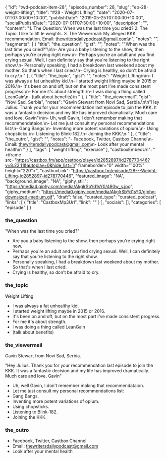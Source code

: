 {
	"id": "twd-podcast-item-28",
	"episode_number": 28,
	"slug": "ep-28-weight-lifting",
	"title": "#28 - Weight Lifting",
	"date": "2020-07-01T07:00:00+10:00",
	"publishDate": "2019-05-25T07:00:00+10:00",
	"socialPublishDate": "2020-07-01T07:30:00+10:00",
	"description": "",
	"content": "1. The Question: When was the last time you cried? 2. The Topic: I like to lift le weights. 3. The Viewermail: My alleged KKK recommendation. Email: thewritersdailypodcast@gmail.com\n",
	"notes": "",
	"segments": [
		{
			"title": "the_question",
			"gist": "",
			"notes": "\"When was the last time you cried?\"\n\n- Are you a baby listening to the show, then perhaps you're crying right now.\n- Perhaps you're an adult and you find crying sexual. Well, I can definitely say that you're listening to the right show.\n- Personally speaking, I had a breakdown last weekend about my mother. So that's when I last cried.\n- Crying is healthy, so don't be afraid to cry.\n      "
		},
		{
			"title": "the_topic",
			"gist": "",
			"notes": "Weight Lifting\n\n- I was always a fat unhealthy kid.\n- I started weight lifting maybe in 2015 or 2016.\n- It's been on and off, but on the most part I've made consistent progress.\n- For me it's about strength.\n- I was doing a thing called LeanGain\n- (talk about benefits)\n      "
		},
		{
			"title": "the_viewermail",
			"gist": "Novi Sad, Serbia",
			"notes": "Gavin Stewart from Novi Sad, Serbia.\n\n\"Hey Julius. Thank you for your recommendation last episode to join the KKK. It was a fantastic decision and my life has improved dramatically. Much care and love. Gavin\"\n\n- Uh, well Gavin, I don't remember making that recommendataion.\n- Let me just consult my personal recommendations list:\n- Gang Bangs.\n- Inventing more potent variations of opium.\n- Using chopsticks.\n- Listening to Blink-182.\n- Joining the KKK.\n      "
		},
		{
			"title": "the_outro",
			"gist": "",
			"notes": "- Facebook, Twitter, Castbox Channel\n- Email: thewritersdailypodcast@gmail.com\n- Look after your mental health\n      "
		}
	],
	"tags": [
		"weight lifting",
		"exercise"
	],
	"castboxEmbedUrl": "<iframe src=\"https://castbox.fm/app/castbox/player/id2852897/id278770446?v=8.22.11&autoplay=0&hide_list=1\" frameborder=\"0\" width=\"100%\" height=\"220\"></iframe>",
	"castboxLink": "https://castbox.fm/episode/28---Weight-Lifting-id2852897-id278770446",
	"featured_image": "NA",
	"background_image": "NA",
	"giphy_still": "https://media4.giphy.com/media/AkglrSbYd1sY0/480w_s.jpg",
	"giphy_medium": "https://media0.giphy.com/media/AkglrSbYd1sY0/giphy-downsized-medium.gif",
	"draft": false,
	"curated_type": "curated_podcast",
	"links": [
		{
			"title": "CastboxMp3Url",
			"link": ""
		}
	],
	"socials": [],
	"categories": [
		"episode"
	]
}

### the_question

"When was the last time you cried?"

- Are you a baby listening to the show, then perhaps you're crying right now.
- Perhaps you're an adult and you find crying sexual. Well, I can definitely say that you're listening to the right show.
- Personally speaking, I had a breakdown last weekend about my mother. So that's when I last cried.
- Crying is healthy, so don't be afraid to cry.
      
### the_topic

Weight Lifting

- I was always a fat unhealthy kid.
- I started weight lifting maybe in 2015 or 2016.
- It's been on and off, but on the most part I've made consistent progress.
- For me it's about strength.
- I was doing a thing called LeanGain
- (talk about benefits)
      
### the_viewermail

Gavin Stewart from Novi Sad, Serbia.

"Hey Julius. Thank you for your recommendation last episode to join the KKK. It was a fantastic decision and my life has improved dramatically. Much care and love. Gavin"

- Uh, well Gavin, I don't remember making that recommendataion.
- Let me just consult my personal recommendations list:
- Gang Bangs.
- Inventing more potent variations of opium.
- Using chopsticks.
- Listening to Blink-182.
- Joining the KKK.
      
### the_outro

- Facebook, Twitter, Castbox Channel
- Email: thewritersdailypodcast@gmail.com
- Look after your mental health
      
